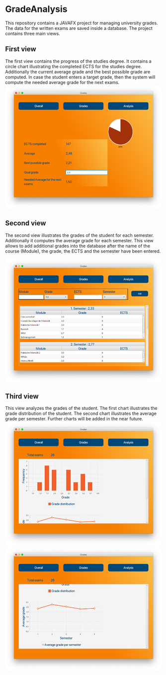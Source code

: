 # GradeAnalysis
This repository contains a JAVAFX project for managing university grades. The data for the written exams are saved inside a database. 
The project contains three main views.

## First view
The first view contains the progress of the studies degree. It contains a circle chart illustrating the completed ECTS for the studies degree. Additionally the current average grade and the best possible grade are computed. In case the student enters a target grade, then the system will compute the needed
average grade for the next exams.
<img src="/docs/Overall.png" width="600" height="400">

## Second view
The second view illustrates the grades of the student for each semester. Additionally it computes the average grade for each semester. This view allows to add additional grades into the database after the name of the course (Module), the grade, the ECTS and the semester have been entered.

<img src="/docs/Grades.png" width="600" height="400">

## Third view
This view analyzes the grades of the student. The first chart illustrates the grade distribution of the student. The second chart illustrates the average grade per semester.
Further charts will be added in the near future.
<img src="/docs/Analysis1.png" width="600" height="400">
<img src="/docs/Analysis2.png" width="600" height="400">

